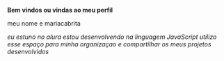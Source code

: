 **Bem vindos ou vindas ao meu perfil**

meu nome e mariacabrita

*eu estuno no alura*
*estou desenvolvendo na linguagem JavaScript*
*utilizo esse espaço para minha organizaçao e compartilhar os meus projetos desenvolvidos*
